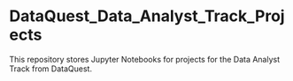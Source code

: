 # DataQuest_Data_Analyst_Track_Projects
This repository stores Jupyter Notebooks for projects for the Data Analyst Track from DataQuest.

